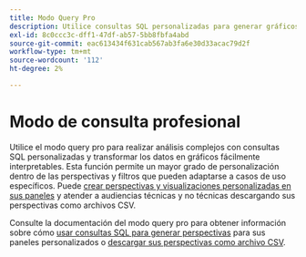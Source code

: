 ```yaml
---
title: Modo Query Pro
description: Utilice consultas SQL personalizadas para generar gráficos y perspectivas para sus paneles personalizados.
exl-id: 8c0ccc3c-dff1-47df-ab57-5bb8fbfa4abd
source-git-commit: eac613434f631cab567ab3fa6e30d33acac79d2f
workflow-type: tm+mt
source-wordcount: '112'
ht-degree: 2%

---
```


# Modo de consulta profesional

Utilice el modo query pro para realizar análisis complejos con consultas SQL personalizadas y transformar los datos en gráficos fácilmente interpretables. Esta función permite un mayor grado de personalización dentro de las perspectivas y filtros que pueden adaptarse a casos de uso específicos. Puede [crear perspectivas y visualizaciones personalizadas en sus paneles](../../../dashboards/sql-insights-query-pro-mode/overview.md) y atender a audiencias técnicas y no técnicas descargando sus perspectivas como archivos CSV.

Consulte la documentación del modo query pro para obtener información sobre cómo [usar consultas SQL para generar perspectivas](../../../dashboards/sql-insights-query-pro-mode/overview.md) para sus paneles personalizados o [descargar sus perspectivas como archivo CSV](../../../dashboards/sql-insights-query-pro-mode/view-more.md#download-csv).
